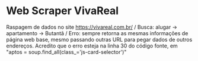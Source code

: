 # Web Scraper VivaReal
Raspagem de dados no site https://vivareal.com.br/ / Busca: alugar -> apartamento -> Butantã / Erro: sempre retorna as mesmas informações de página web base, mesmo passando outras URL para pegar dados de outros endereços. Acredito que o erro esteja na linha 30 do código fonte, em "aptos = soup.find_all(class_='js-card-selector')"
